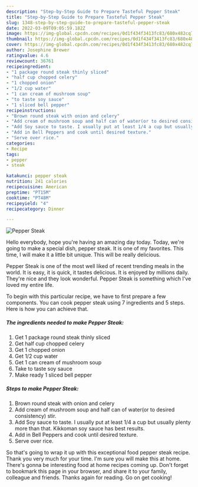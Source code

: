 ```yaml
---
description: "Step-by-Step Guide to Prepare Tasteful Pepper Steak"
title: "Step-by-Step Guide to Prepare Tasteful Pepper Steak"
slug: 1348-step-by-step-guide-to-prepare-tasteful-pepper-steak
date: 2022-03-09T09:05:59.182Z
image: https://img-global.cpcdn.com/recipes/0d1f434f3413fc83/680x482cq70/pepper-steak-recipe-main-photo.jpg
thumbnail: https://img-global.cpcdn.com/recipes/0d1f434f3413fc83/680x482cq70/pepper-steak-recipe-main-photo.jpg
cover: https://img-global.cpcdn.com/recipes/0d1f434f3413fc83/680x482cq70/pepper-steak-recipe-main-photo.jpg
author: Josephine Brewer
ratingvalue: 4.6
reviewcount: 36761
recipeingredient:
- "1 package round steak thinly sliced"
- "half cup chopped celery"
- "1 chopped onion"
- "1/2 cup water"
- "1 can cream of mushroom soup"
- "to taste soy sauce"
- "1 sliced bell pepper"
recipeinstructions:
- "Brown round steak with onion and celery"
- "Add cream of mushroom soup and half can of water(or to desired consistency) stir."
- "Add Soy sauce to taste. I usually put at least 1/4 a cup but usually plenty more than that. Kikkoman soy sauce has best results."
- "Add in Bell Peppers and cook until desired texture."
- "Serve over rice."
categories:
- Recipe
tags:
- pepper
- steak

katakunci: pepper steak 
nutrition: 241 calories
recipecuisine: American
preptime: "PT15M"
cooktime: "PT48M"
recipeyield: "4"
recipecategory: Dinner

---
```



![Pepper Steak](https://img-global.cpcdn.com/recipes/0d1f434f3413fc83/680x482cq70/pepper-steak-recipe-main-photo.jpg)

Hello everybody, hope you're having an amazing day today. Today, we're going to make a special dish, pepper steak. It is one of my favorites. This time, I will make it a little bit unique. This will be really delicious.

Pepper Steak is one of the most well liked of recent trending meals in the world. It is easy, it is quick, it tastes delicious. It is enjoyed by millions daily. They're nice and they look wonderful. Pepper Steak is something which I've loved my entire life.




To begin with this particular recipe, we have to first prepare a few components. You can cook pepper steak using 7 ingredients and 5 steps. Here is how you can achieve that.

<!--inarticleads1-->

##### The ingredients needed to make Pepper Steak:

1. Get 1 package round steak thinly sliced
1. Get half cup chopped celery
1. Get 1 chopped onion
1. Get 1/2 cup water
1. Get 1 can cream of mushroom soup
1. Take to taste soy sauce
1. Make ready 1 sliced bell pepper




<!--inarticleads2-->

##### Steps to make Pepper Steak:

1. Brown round steak with onion and celery
1. Add cream of mushroom soup and half can of water(or to desired consistency) stir.
1. Add Soy sauce to taste. I usually put at least 1/4 a cup but usually plenty more than that. Kikkoman soy sauce has best results.
1. Add in Bell Peppers and cook until desired texture.
1. Serve over rice.




So that's going to wrap it up with this exceptional food pepper steak recipe. Thank you very much for your time. I'm sure you will make this at home. There's gonna be interesting food at home recipes coming up. Don't forget to bookmark this page in your browser, and share it to your family, colleague and friends. Thanks again for reading. Go on get cooking!
